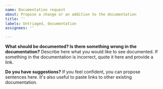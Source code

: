 ```yaml
---
name: Documentation request
about: Propose a change or an addition to the documentation
title: ''
labels: Untriaged, documentation
assignees: ''

---
```


**What should be documented? Is there something wrong in the documentation?**
Describe here what you would like to see documented. If something in the documentation is incorrect, quote it here and provide a link.

**Do you have suggestions?**
If you feel confident, you can propose sentences here. It's also useful to paste links to other existing documentation.
